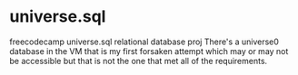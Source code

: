 # universe.sql
freecodecamp universe.sql relational database proj
There's a universe0 database in the VM that is my first forsaken attempt which may or may not be accessible but that is not the one that met all of the requirements.
